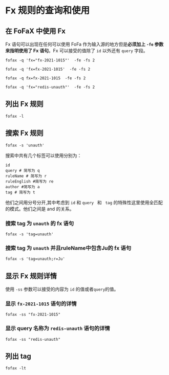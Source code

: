 # Fx 规则的查询和使用



## 在 FoFaX 中使用 Fx

Fx 语句可以出现在任何可以使用 FoFa 作为输入源的地方但是**必须加上 `-fe` 参数来指明使用了 Fx 语句**。Fx 可以接受的值除了 `id` 以外还有 `query` 字段。

```
fofax -q 'fx="fx-2021-1015"'  -fe -fs 2
```

```
fofax -q 'fx=fx-2021-1015'  -fe -fs 2
```

```
fofax -q fx=fx-2021-1015  -fe -fs 2
```

```
fofax -q 'fx="redis-unauth"'  -fe -fs 2
```

## 列出 Fx 规则

```shell
fofax -l
```

## 搜索 Fx 规则

```
fofax -s 'unauth'
```

搜索中共有几个标签可以使用分别为：

```shell
id
query # 简写为 q
ruleName # 简写为 r
ruleEnglish #简写为 re
author #简写为 a
tag # 简写为 t
```

他们之间用分号分开,其中考虑到 `id` 和 `query ` 和 ` tag` 的特殊性这里使用全匹配的模式。他们之间是 and 的关系。

### 搜索 tag 为 `unauth` 的 fx 语句

```
fofax -s 'tag=unauth'
```

### 搜索 tag 为 `unauth` 并且ruleName中包含Ju的 fx 语句

```
fofax -s 'tag=unauth;r=Ju'
```

## 显示 Fx 规则详情

使用 `-ss` 参数可以接受的内容为 `id`  的值或者`query`的值。

### 显示 `fx-2021-1015` 语句的详情

```
fofax -ss "fx-2021-1015"
```

### 显示 query 名称为 `redis-unauth` 语句的详情

```
fofax -ss "redis-unauth"
```

## 列出 tag

```
fofax -lt
```



